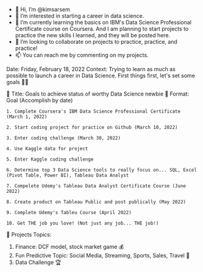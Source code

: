 - 👋 Hi, I’m @kimsarsem
- 👀 I’m interested in starting a career in data science.
- 🌱 I’m currently learning the basics on IBM's Data Science Professional Certificate course on Coursera. And I am planning to start projects to practice the new skills I learned, and they will be posted here.
- 💞️ I’m looking to collaborate on projects to practice, practice, and practice!
- 📫 You can reach me by commenting on my projects.

<!---
kimsarsem/kimsarsem is a ✨ special ✨ repository because its `README.md` (this file) appears on your GitHub profile.
You can click the Preview link to take a look at your changes.
--->


Date: Friday, February 18, 2022 
Context: Trying to learn as much as possible to launch a career in Data Science. First things first, let's set some goals 💪🏾

🔷 Title: Goals to achieve status of worthy Data Science newbie
🔷 Format: Goal (Accomplish by date)

	1. Complete Coursera's IBM Data Science Professional Certificate (March 1, 2022)

	2. Start coding project for practice on Github (March 10, 2022)

	3. Enter coding challenge (March 30, 2022)

	4. Use Kaggle data for project 

	5. Enter Kaggle coding challenge

	6. Determine top 3 Data Science tools to really focus on... SQL, Excel (Pivot Table, Power BI), Tableau Data Analyst 

	7. Compelete Udemy's Tableau Data Analyst Certificate Course (June 2022)

	8. Create product on Tableau Public and post publically (May 2022)

	9. Complete Udemy's Tableu Course (April 2022)

	10. Get THE job you love! (Not just any job... THE job!) 


🔶 Projects Topics:
1. Finance: DCF model, stock market game 💰
2. Fun Predictive Topic: Social Media, Streaming, Sports, Sales, Travel 💎 
3. Data Challenge 🏆

